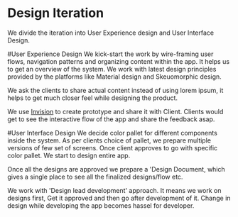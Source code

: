 # Design Iteration

We divide the iteration into User Experience design and User Interface Design.

#User Experience Design
We kick-start the work by wire-framing user flows, navigation patterns and organizing content within the app. It helps us to get an overview of the system. We work with latest design principles provided by the platforms like Material design and Skeuomorphic design.

We ask the clients to share actual content instead of using lorem ipsum, it helps to get much closer feel while designing the product.

We use [Invision](http://www.invisionapp.com/) to create prototype and share it with Client. Clients would get to see the interactive flow of the app and share the feedback asap.

#User Interface Design
We decide color pallet for different components inside the system. As per clients choice of pallet, we prepare multiple versions of few set of screens. Once client approves to go with specific color pallet. We start to design entire app.

Once all the designs are approved we prepare a 'Design Document, which gives a single place to see all the finalized designs/flow etc.

We work with 'Design lead development' approach. It means we work on designs first, Get it approved and then go after development of it. Change in design while developing the app becomes hassel for developer.
